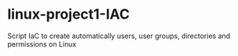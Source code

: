 # linux-project1-IAC
Script IaC to create automatically users, user groups, directories and permissions on Linux
